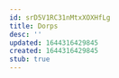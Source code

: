 ```yaml
---
id: srD5V1RC31nMtxXOXHfLg
title: Dorps
desc: ''
updated: 1644316429845
created: 1644316429845
stub: true
---
```


